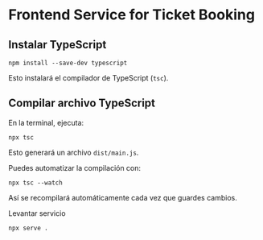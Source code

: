 # Frontend Service for Ticket Booking

## Instalar TypeScript

    npm install --save-dev typescript

Esto instalará el compilador de TypeScript (`tsc`).


## Compilar archivo TypeScript

En la terminal, ejecuta:

    npx tsc

Esto generará un archivo `dist/main.js`.


Puedes automatizar la compilación con:

    npx tsc --watch

Así se recompilará automáticamente cada vez que guardes cambios.


Levantar servicio 

    npx serve .